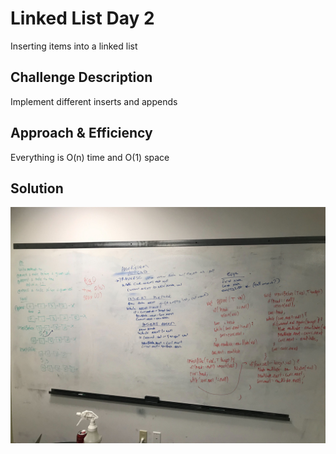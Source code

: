 # Linked List Day 2
Inserting items into a linked list

## Challenge Description
Implement different inserts and appends

## Approach & Efficiency
Everything is O(n) time and O(1) space
## Solution

![](./../../resources/image_from_ios.jpg)

